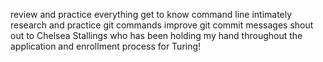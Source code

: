 review and practice everything
get to know command line intimately
research and practice git commands
improve git commit messages
shout out to Chelsea Stallings who has been holding my hand throughout the application and enrollment process for Turing!
